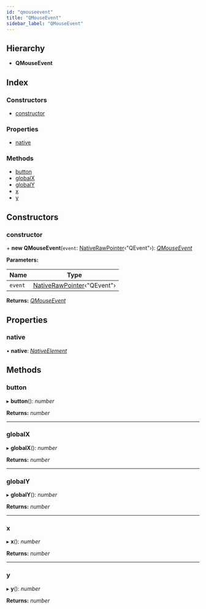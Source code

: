 ```yaml
---
id: "qmouseevent"
title: "QMouseEvent"
sidebar_label: "QMouseEvent"
---
```


## Hierarchy

* **QMouseEvent**

## Index

### Constructors

* [constructor](qmouseevent.md#constructor)

### Properties

* [native](qmouseevent.md#native)

### Methods

* [button](qmouseevent.md#button)
* [globalX](qmouseevent.md#globalx)
* [globalY](qmouseevent.md#globaly)
* [x](qmouseevent.md#x)
* [y](qmouseevent.md#y)

## Constructors

###  constructor

\+ **new QMouseEvent**(`event`: [NativeRawPointer](../globals.md#nativerawpointer)‹"QEvent"›): *[QMouseEvent](qmouseevent.md)*

**Parameters:**

Name | Type |
------ | ------ |
`event` | [NativeRawPointer](../globals.md#nativerawpointer)‹"QEvent"› |

**Returns:** *[QMouseEvent](qmouseevent.md)*

## Properties

###  native

• **native**: *[NativeElement](../globals.md#nativeelement)*

## Methods

###  button

▸ **button**(): *number*

**Returns:** *number*

___

###  globalX

▸ **globalX**(): *number*

**Returns:** *number*

___

###  globalY

▸ **globalY**(): *number*

**Returns:** *number*

___

###  x

▸ **x**(): *number*

**Returns:** *number*

___

###  y

▸ **y**(): *number*

**Returns:** *number*
